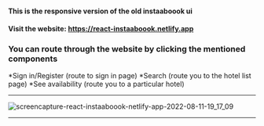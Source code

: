 #### This is the responsive version of the old instaaboook ui
#### Visit the website: https://react-instaaboook.netlify.app

### You can route through the website by clicking the mentioned components
  *Sign in/Register (route to sign in page)
  *Search (route you to the hotel list page)
  *See availability (route you to a particular hotel)

***
![screencapture-react-instaaboook-netlify-app-2022-08-11-19_17_09](https://user-images.githubusercontent.com/70688937/184148428-6e4f9ecf-9834-48dd-b235-1437c4eebfbe.png)
***

